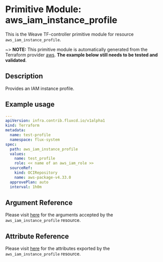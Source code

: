 
# Primitive Module: aws_iam_instance_profile

This is the Weave TF-controller primitive module for resource `aws_iam_instance_profile`.

~> **NOTE:** This primitive module is automatically generated from the Terraform provider [aws](https://registry.terraform.io/providers/hashicorp/aws/latest/docs/resources/iam_instance_profile). **The example below still needs to be tested and validated**.

## Description

Provides an IAM instance profile.

## Example usage

```yaml
---
apiVersion: infra.contrib.fluxcd.io/v1alpha1
kind: Terraform
metadata:
  name: test-profile
  namespace: flux-system
spec:
  path: aws_iam_instance_profile
  values:
    name: test_profile
    role: << name of an aws_iam_role >>
  sourceRef:
    kind: OCIRepository
    name: aws-package-v4.33.0
  approvePlan: auto
  interval: 1h0m
```

## Argument Reference

Please visit [here](https://registry.terraform.io/providers/hashicorp/aws/4.33.0/docs/resources/iam_instance_profile#argument-reference) for the arguments accepted by the `aws_iam_instance_profile` resource.

## Attribute Reference

Please visit [here](https://registry.terraform.io/providers/hashicorp/aws/4.33.0/docs/resources/iam_instance_profile#attributes-reference) for the attributes exported by the `aws_iam_instance_profile` resource.
